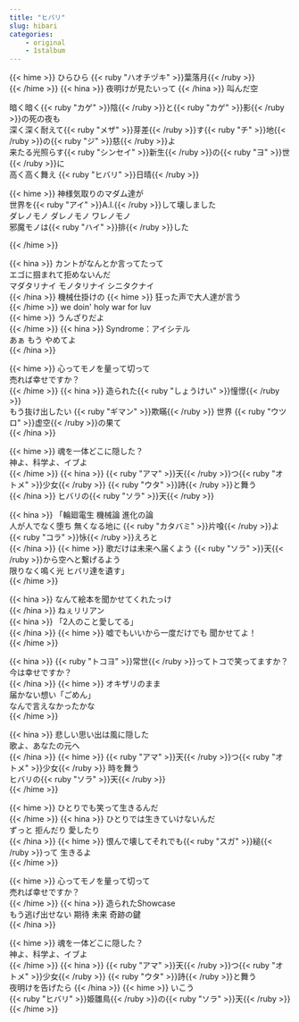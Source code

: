 ```yaml
---
title: "ヒバリ"
slug: hibari
categories:
    - original
    - 1stalbum
---
```


{{< hime >}}
ひらひら {{< ruby "ハオチヅキ" >}}葉落月{{< /ruby >}}  
{{< /hime >}}
{{< hina >}}
夜明けが見たいって 
{{< /hina >}}
叫んだ空  

暗く暗く{{< ruby "カゲ" >}}陰{{< /ruby >}}と{{< ruby "カゲ" >}}影{{< /ruby >}}の死の夜も  
深く深く耐えて{{< ruby "メザ" >}}芽差{{< /ruby >}}す{{< ruby "チ" >}}地{{< /ruby >}}の{{< ruby "ジ" >}}慈{{< /ruby >}}よ  
来たる光照らす{{< ruby "シンセイ" >}}新生{{< /ruby >}}の{{< ruby "ヨ" >}}世{{< /ruby >}}に  
高く高く舞え {{< ruby "ヒバリ" >}}日晴{{< /ruby >}}  

{{< hime >}}
神様気取りのマダム達が  
世界を{{< ruby "アイ" >}}A.I.{{< /ruby >}}して壊しました  
ダレノモノ ダレノモノ ワレノモノ  
邪魔モノは{{< ruby "ハイ" >}}排{{< /ruby >}}した  

{{< /hime >}}

{{< hina >}}
カントがなんとか言ってたって  
エゴに掴まれて拒めないんだ  
マダタリナイ モノタリナイ シニタクナイ  
{{< /hina >}}
機械仕掛けの 
{{< hime >}}
狂った声で大人達が言う  
{{< /hime >}}
we doin' holy war for luv  
{{< hime >}}
うんざりだよ  
{{< /hime >}}
{{< hina >}}
Syndrome：アイシテル  
あぁ もう やめてよ  
{{< /hina >}}

{{< hime >}}
心ってモノを量って切って  
売れば幸せですか？  
{{< /hime >}}
{{< hina >}}
造られた{{< ruby "しょうけい" >}}憧憬{{< /ruby >}}  
もう抜け出したい {{< ruby "ギマン" >}}欺瞞{{< /ruby >}} 世界 {{< ruby "ウツロ" >}}虚空{{< /ruby >}}の果て  
{{< /hina >}}

{{< hime >}}
魂を一体どこに隠した？  
神よ、科学よ、イブよ  
{{< /hime >}}
{{< hina >}}
{{< ruby "アマ" >}}天{{< /ruby >}}つ{{< ruby "オトメ" >}}少女{{< /ruby >}} {{< ruby "ウタ" >}}詩{{< /ruby >}}と舞う  
{{< /hina >}}
ヒバリの{{< ruby "ソラ" >}}天{{< /ruby >}}  

{{< hina >}}
「輪廻電生 機械論 進化の論  
人が人でなく堕ち 無くなる地に {{< ruby "カタバミ" >}}片喰{{< /ruby >}}よ {{< ruby "コラ" >}}怺{{< /ruby >}}えろと  
{{< /hina >}}
{{< hime >}}
歌だけは未来へ届くよう {{< ruby "ソラ" >}}天{{< /ruby >}}から空へと繋げるよう  
限りなく鳴く光 ヒバリ達を遺す」  
{{< /hime >}}

{{< hina >}}
なんて絵本を聞かせてくれたっけ  
{{< /hina >}}
ねぇリリアン  
{{< hina >}} 
「2人のこと愛してる」  
{{< /hina >}}
{{< hime >}}
嘘でもいいから一度だけでも 聞かせてよ！  
{{< /hime >}}

{{< hina >}}
{{< ruby "トコヨ" >}}常世{{< /ruby >}}ってトコで笑ってますか？  
今は幸せですか？  
{{< /hina >}}
{{< hime >}}
オキザリのまま  
届かない想い「ごめん」  
なんで言えなかったかな  
{{< /hime >}}

{{< hina >}}
悲しい思い出は風に隠した  
歌よ、あなたの元へ  
{{< /hina >}}
{{< hime >}}
{{< ruby "アマ" >}}天{{< /ruby >}}つ{{< ruby "オトメ" >}}少女{{< /ruby >}} 時を舞う  
ヒバリの{{< ruby "ソラ" >}}天{{< /ruby >}}  
{{< /hime >}}

{{< hime >}}
ひとりでも笑って生きるんだ  
{{< /hime >}}
{{< hina >}}
ひとりでは生きていけないんだ  
ずっと 拒んだり 愛したり  
{{< /hina >}}
{{< hime >}}
恨んで壊してそれでも{{< ruby "スガ" >}}縋{{< /ruby >}}って 生きるよ  
{{< /hime >}}

{{< hime >}}
心ってモノを量って切って  
売れば幸せですか？  
{{< /hime >}}
{{< hina >}}
造られたShowcase  
もう逃げ出せない 期待 未来 奇跡の鍵  
{{< /hina >}}

{{< hime >}}
魂を一体どこに隠した？  
神よ、科学よ、イブよ  
{{< /hime >}}
{{< hina >}}
{{< ruby "アマ" >}}天{{< /ruby >}}つ{{< ruby "オトメ" >}}少女{{< /ruby >}} {{< ruby "ウタ" >}}詩{{< /ruby >}}と舞う  
夜明けを告げたら 
{{< /hina >}}
{{< hime >}}
いこう  
{{< ruby "ヒバリ" >}}姫雛鳥{{< /ruby >}}の{{< ruby "ソラ" >}}天{{< /ruby >}}  
{{< /hime >}}